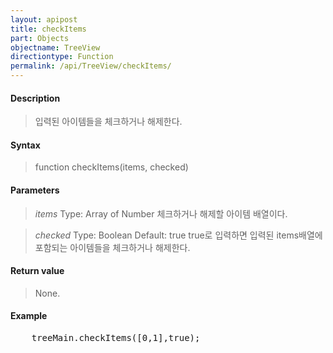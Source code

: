 ```yaml
---
layout: apipost
title: checkItems
part: Objects
objectname: TreeView
directiontype: Function
permalink: /api/TreeView/checkItems/
---
```



#### Description

> 입력된 아이템들을 체크하거나 해제한다.

#### Syntax

> function checkItems(items, checked)

#### Parameters

> *items*
> Type: Array of Number
> 체크하거나 해제할 아이템 배열이다.

> *checked*
> Type: Boolean
> Default: true
> true로 입력하면 입력된 items배열에 포함되는 아이템들을 체크하거나 해제한다.


#### Return value

> None.

#### Example

<pre class="prettyprint">
    treeMain.checkItems([0,1],true);
</pre>

